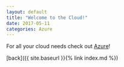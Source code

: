 ```yaml
---
layout: default
title: "Welcome to the Cloud!"
date: 2017-05-11
categories: Azure 
---
```


For all your cloud needs check out [Azure](https://azure.microsoft.com)!

[back]({{ site.baseurl }}{% link index.md %})